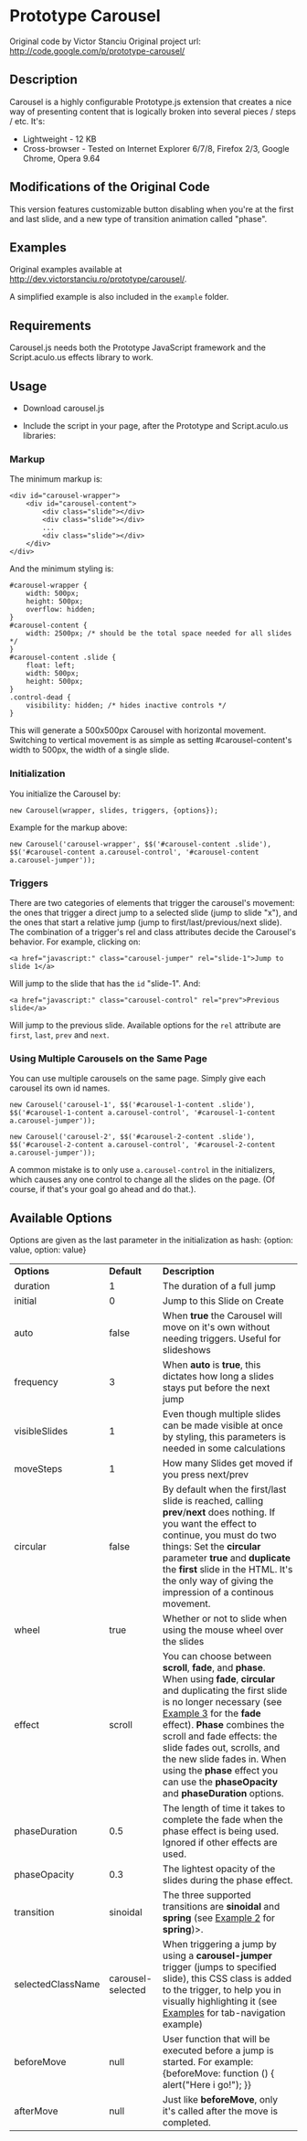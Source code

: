 # Prototype Carousel

Original code by Victor Stanciu
Original project url: http://code.google.com/p/prototype-carousel/

## Description

Carousel is a highly configurable Prototype.js extension that creates a nice way of presenting content that is logically broken into several pieces / steps / etc. It's:

* Lightweight - 12 KB
* Cross-browser - Tested on Internet Explorer 6/7/8, Firefox 2/3, Google Chrome, Opera 9.64

## Modifications of the Original Code

This version features customizable button disabling when you're at the first and last slide, and a new type of transition animation called "phase".

## Examples

Original examples available at http://dev.victorstanciu.ro/prototype/carousel/. 

A simplified example is also included in the `example` folder.

## Requirements

Carousel.js needs both the Prototype JavaScript framework and the Script.aculo.us effects library to work.

## Usage

* Download carousel.js
* Include the script in your page, after the Prototype and Script.aculo.us libraries:
	
	<script type="text/javascript" src="prototype.js"></script>
	<script type="text/javascript" src="effects.js"></script>
	<script type="text/javascript" src="carousel.js"></script>

### Markup

The minimum markup is:

	<div id="carousel-wrapper">
	    <div id="carousel-content">
	        <div class="slide"></div>
	        <div class="slide"></div>
	        ...
	        <div class="slide"></div>
	    </div>
	</div>

And the minimum styling is:

	#carousel-wrapper {
	    width: 500px;
	    height: 500px;
	    overflow: hidden;
	}
	#carousel-content {
	    width: 2500px; /* should be the total space needed for all slides */
	}
	#carousel-content .slide {
	    float: left;
	    width: 500px;
	    height: 500px;
	}
	.control-dead {
		visibility: hidden; /* hides inactive controls */
	}

This will generate a 500x500px Carousel with horizontal movement. Switching to vertical movement is as simple as setting #carousel-content's width to 500px, the width of a single slide.

### Initialization

You initialize the Carousel by: 

	new Carousel(wrapper, slides, triggers, {options});
	
Example for the markup above:

	new Carousel('carousel-wrapper', $$('#carousel-content .slide'), $$('#carousel-content a.carousel-control', '#carousel-content a.carousel-jumper'));

### Triggers

There are two categories of elements that trigger the carousel's movement: the ones that trigger a direct jump to a selected slide (jump to slide "x"), and the ones that start a relative jump (jump to first/last/previous/next slide). The combination of a trigger's rel and class attributes decide the Carousel's behavior. For example, clicking on:

	<a href="javascript:" class="carousel-jumper" rel="slide-1">Jump to slide 1</a>

Will jump to the slide that has the `id` "slide-1". And:

	<a href="javascript:" class="carousel-control" rel="prev">Previous slide</a>

Will jump to the previous slide. Available options for the `rel` attribute are `first`, `last`, `prev` and `next`.

### Using Multiple Carousels on the Same Page

You can use multiple carousels on the same page. Simply give each carousel its own id names.
	
	new Carousel('carousel-1', $$('#carousel-1-content .slide'), $$('#carousel-1-content a.carousel-control', '#carousel-1-content a.carousel-jumper'));
	
	new Carousel('carousel-2', $$('#carousel-2-content .slide'), $$('#carousel-2-content a.carousel-control', '#carousel-2-content a.carousel-jumper'));
	
A common mistake is to only use `a.carousel-control` in the initializers, which causes any one control to change all the slides on the page. (Of course, if that's your goal go ahead and do that.).

## Available Options

Options are given as the last parameter in the initialization as hash: {option: value, option: value}

<table>
  <tr>
    <td><strong>Options</strong></td>
    <td><strong>Default</strong></td>
    <td><strong>Description</strong></td>
  </tr>
  <tr>
    <td>duration</td>
    <td>1</td>
    <td>The duration of a full jump</td>
  </tr>
  <tr>
    <td>initial</td>
    <td>0</td>
    <td>Jump to this Slide on Create</td>
  </tr>
  <tr>
    <td>auto</td>
    <td>false</td>
    <td>When <strong>true</strong> the Carousel will move on it's own without needing triggers. Useful for slideshows</td>
  </tr>
  <tr>
    <td>frequency</td>
    <td>3</td>
    <td>When <strong>auto</strong> is <strong>true</strong>, this dictates how long a slides stays put before the next jump</td>
  </tr>
  <tr>
    <td>visibleSlides</td>
    <td>1</td>
    <td>Even though multiple slides can be made visible at once by styling, this parameters is needed in some calculations</td>
  </tr>
  <tr>
    <td>moveSteps</td>
    <td>1</td>
    <td>How many Slides get moved if you press next/prev</td>
  </tr>
  <tr>
    <td>circular</td>
    <td>false</td>
    <td>By default when the first/last slide is reached, calling <strong>prev</strong>/<strong>next</strong> does nothing. If you want the effect to continue, you must do two things: Set the <strong>circular</strong> parameter <strong>true</strong> and <strong>duplicate</strong> the <strong>first</strong> slide in the HTML. It's the only way of giving the impression of a continous movement.</td>
  </tr>
  <tr>
    <td>wheel</td>
    <td>true</td>
    <td>Whether or not to slide when using the mouse wheel over the slides</td>
  </tr>
  <tr>
    <td>effect</td>
    <td>scroll</td>
    <td>You can choose between <strong>scroll</strong>, <strong>fade</strong>, and <strong>phase</strong>. When using <strong>fade</strong>, <strong>circular</strong> and duplicating the first slide is no longer necessary (see <a href="http://dev.victorstanciu.ro/prototype/carousel/" rel="nofollow">Example 3</a> for the <strong>fade</strong> effect). <strong>Phase</strong> combines the scroll and fade effects: the slide fades out, scrolls, and the new slide fades in. When using the <strong>phase</strong> effect you can use the <strong>phaseOpacity</strong> and <strong>phaseDuration</strong> options.</td>
  </tr>
	<tr>
		<td>phaseDuration</td>
		<td>0.5</td>
		<td>The length of time it takes to complete the fade when the phase effect is being used. Ignored if other effects are used.</td>
	</tr>
	<tr>
		<td>phaseOpacity</td>
		<td>0.3</td>
		<td>The lightest opacity of the slides during the phase effect.</td>
	</tr>
  <tr>
    <td>transition</td>
    <td>sinoidal</td>
    <td>The three supported transitions are <strong>sinoidal</strong> and <strong>spring</strong> (see <a href="http://dev.victorstanciu.ro/prototype/carousel/" rel="nofollow">Example 2</a> for <strong>spring</strong>)>.</td>
  </tr>
  <tr>
    <td>selectedClassName</td>
    <td>carousel-selected</td>
    <td>When triggering a jump by using a <strong>carousel-jumper</strong> trigger (jumps to specified slide), this CSS class is added to the trigger, to help you in visually highlighting it (see <a href="http://dev.victorstanciu.ro/prototype/carousel/" rel="nofollow">Examples</a> for tab-navigation example)</td>
  </tr>
  <tr>
    <td>beforeMove</td>
    <td>null</td>
    <td>User function that will be executed before a jump is started. For example: {beforeMove: function () { alert("Here i go!"); }}</td>
  </tr>
  <tr>
    <td>afterMove</td>
    <td>null</td>
    <td>Just like <strong>beforeMove</strong>, only it's called after the move is completed.</td>
  </tr>
</table>



